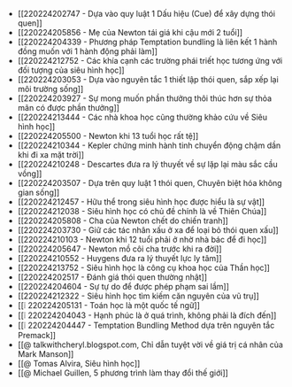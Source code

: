 - [[220224202747 - Dựa vào quy luật 1 Dấu hiệu (Cue) để xây dựng thói quen]]
- [[220224205856 - Mẹ của Newton tái giá khi cậu mới 2 tuổi]]
- [[220224204339 - Phương pháp Temptation bundling là liên kết 1 hành đồng muốn với 1 hành động phải làm]]
- [[220224212752 - Các khía cạnh các trường phái triết học tương ứng với đối tượng của siêu hình học]]
- [[220224203053 - Dựa vào nguyên tắc 1 thiết lập thói quen, sắp xếp lại môi trường sống]]
- [[220224203927 - Sự mong muốn phần thưởng thôi thúc hơn sự thỏa mãn có được phần thưởng]]
- [[220224213444 - Các nhà khoa học cũng thường khảo cứu về Siêu hình học]]
- [[220224205500 - Newton khi 13 tuổi học rất tệ]]
- [[220224210344 - Kepler chứng minh hành tinh chuyển động chậm dần khi đi xa mặt trời]]
- [[220224210248 - Descartes đưa ra lý thuyết về sự lặp lại màu sắc cầu vồng]]
- [[220224203507 - Dựa trên quy luật 1 thói quen, Chuyên biệt hóa không gian sống]]
- [[220224212457 - Hữu thể trong siêu hình học được hiểu là sự vật]]
- [[220224212038 - Siêu hình học có chủ đề chính là về Thiên Chúa]]
- [[220224205808 - Cha của Newton chết do chiến tranh]]
- [[220224203730 - Giữ các tác nhân xấu ở xa để loại bỏ thói quen xấu]]
- [[220224210103 - Newton khi 12 tuổi phải ở nhờ nhà bác để đi học]]
- [[220224205647 - Newton mồ côi cha trước khi ra đời]]
- [[220224210552 - Huygens đưa ra lý thuyết lực ly tâm]]
- [[220224213752 - Siêu hình học là công cụ khoa học của Thần học]]
- [[220224202517 - Đánh giá thói quen thường nhật]]
- [[220224204604 - Sự tự do để được phép phạm sai lầm]]
- [[220224212322 - Siêu hình học tìm kiếm căn nguyên của vũ trụ]]
- [[❕ 220224205131 - Toán học là một quốc tế ngữ]]
- [[❕ 220224204043 - Hạnh phúc là ở quá trình, không phải là đích đến]]
- [[❕ 220224204447 - Temptation Bundling Method dựa trên nguyên tắc Premack]]
- [[@ talkwithcheryl.blogspot.com, Chỉ dẫn tuyệt vời về giá trị cá nhân của Mark Manson]]
- [[@ Tomas Alvira, Siêu hình học]]
- [[@ Michael Guillen, 5 phương trình làm thay đổi thế giới]]
